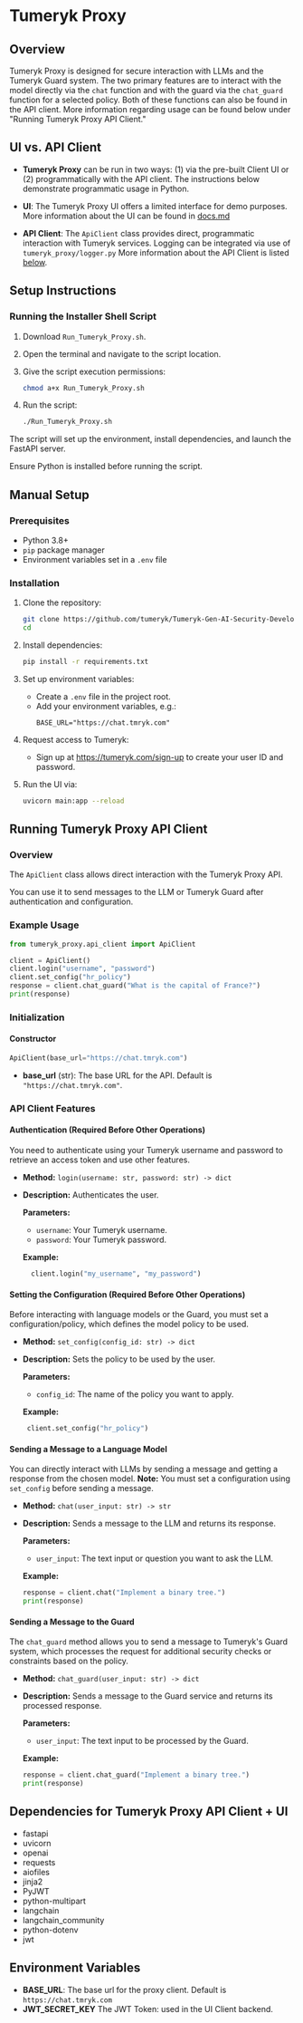 
# Tumeryk Proxy

## Overview
Tumeryk Proxy is designed for secure interaction with LLMs and the Tumeryk Guard system. The two primary features are to interact with the model directly via the `chat` function and with the guard via the `chat_guard` function for a selected policy. Both of these functions can also be found in the API client. More information regarding usage can be found below under "Running Tumeryk Proxy API Client."

## UI vs. API Client

- **Tumeryk Proxy** can be run in two ways: (1) via the pre-built Client UI or (2) programmatically with the API client. The instructions below demonstrate programmatic usage in Python.


- **UI**: The Tumeryk Proxy UI offers a limited interface for demo purposes. More information about the UI can be found in [docs.md](https://github.com/tumeryk/Tumeryk-Gen-AI-Security-Developer-SDK/blob/develop/docs.md)

- **API Client**: The `ApiClient` class provides direct, programmatic interaction with Tumeryk services. Logging can be integrated via use of `tumeryk_proxy/logger.py` More information about the API Client is listed [below](https://github.com/tumeryk/Tumeryk-Gen-AI-Security-Developer-SDK/blob/develop/readme.md#running-tumeryk-proxy-api-client). 


## Setup Instructions


### Running the Installer Shell Script

1. Download `Run_Tumeryk_Proxy.sh`.
2. Open the terminal and navigate to the script location.
3. Give the script execution permissions:

   ```bash
   chmod a+x Run_Tumeryk_Proxy.sh
   ```

4. Run the script:

   ```bash
   ./Run_Tumeryk_Proxy.sh
   ```

The script will set up the environment, install dependencies, and launch the FastAPI server.

Ensure Python is installed before running the script.

## Manual Setup
### Prerequisites
- Python 3.8+
- `pip` package manager
- Environment variables set in a `.env` file

### Installation
1. Clone the repository:
   ```bash
   git clone https://github.com/tumeryk/Tumeryk-Gen-AI-Security-Developer-SDK.git
   cd
   ```

2. Install dependencies:
   ```bash
   pip install -r requirements.txt
   ```

3. Set up environment variables:
   - Create a `.env` file in the project root.
   - Add your environment variables, e.g.:
     ```
     BASE_URL="https://chat.tmryk.com"
     ```

4. Request access to Tumeryk:
   - Sign up at https://tumeryk.com/sign-up to create your user ID and password.

5. Run the UI via:
   ```bash
   uvicorn main:app --reload
   ```

## Running Tumeryk Proxy API Client

### Overview
The `ApiClient` class allows direct interaction with the Tumeryk Proxy API. 

You can use it to send messages to the LLM or Tumeryk Guard after authentication and configuration.

### Example Usage

```python
from tumeryk_proxy.api_client import ApiClient

client = ApiClient()
client.login("username", "password")
client.set_config("hr_policy")
response = client.chat_guard("What is the capital of France?")
print(response)
```

### Initialization

#### Constructor

```python
ApiClient(base_url="https://chat.tmryk.com")
```

- **base_url** (str): The base URL for the API. Default is `"https://chat.tmryk.com"`.

### API Client Features

#### Authentication (Required Before Other Operations)

You need to authenticate using your Tumeryk username and password to retrieve an access token and use other features. 

- **Method:** `login(username: str, password: str) -> dict`
- **Description:** Authenticates the user.
  
  **Parameters:**
  - `username`: Your Tumeryk username.
  - `password`: Your Tumeryk password.
  
  **Example:**
  ```python
    client.login("my_username", "my_password")
  ```

#### Setting the Configuration (Required Before Other Operations)

Before interacting with language models or the Guard, you must set a configuration/policy, which defines the model policy to be used.

- **Method:** `set_config(config_id: str) -> dict`
- **Description:** Sets the policy to be used by the user.
  
  **Parameters:**
  - `config_id`: The name of the policy you want to apply.
  
  **Example:**
  ```python
   client.set_config("hr_policy")
  ```

#### Sending a Message to a Language Model

You can directly interact with LLMs by sending a message and getting a response from the chosen model. **Note:** You must set a configuration using `set_config` before sending a message.

- **Method:** `chat(user_input: str) -> str`
- **Description:** Sends a message to the LLM and returns its response.
  
  **Parameters:**
  - `user_input`: The text input or question you want to ask the LLM.
  
  **Example:**
  ```python
  response = client.chat("Implement a binary tree.")
  print(response)
  ```

#### Sending a Message to the Guard

The `chat_guard` method allows you to send a message to Tumeryk's Guard system, which processes the request for additional security checks or constraints based on the policy.

- **Method:** `chat_guard(user_input: str) -> dict`
- **Description:** Sends a message to the Guard service and returns its processed response.
  
  **Parameters:**
  - `user_input`: The text input to be processed by the Guard.
  
  **Example:**
  ```python
  response = client.chat_guard("Implement a binary tree.")
  print(response)
  ```

## Dependencies for Tumeryk Proxy API Client + UI

- fastapi
- uvicorn
- openai
- requests
- aiofiles
- jinja2
- PyJWT
- python-multipart
- langchain
- langchain_community
- python-dotenv
- jwt


## Environment Variables

- **BASE_URL**: The base url for the proxy client. Default is `https://chat.tmryk.com`
- **JWT_SECRET_KEY** The JWT Token: used in the UI Client backend. 
